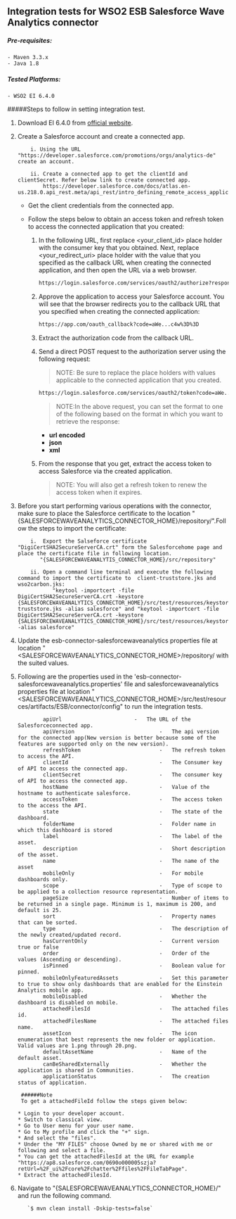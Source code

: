 ﻿##  Integration tests for WSO2 ESB Salesforce Wave Analytics connector
##### Pre-requisites:

    - Maven 3.3.x
    - Java 1.8

##### Tested Platforms:

    - WSO2 EI 6.4.0

#####Steps to follow in setting integration test.


 1. Download EI 6.4.0 from [official website](https://wso2.com/products/enterprise-service-bus/#).

 2. Create a Salesforce account and create a connected app.

            i. Using the URL "https://developer.salesforce.com/promotions/orgs/analytics-de" create an account.
            
            ii. Create a connected app to get the clientId and clientSecret. Refer below link to create connected app.
                https://developer.salesforce.com/docs/atlas.en-us.218.0.api_rest.meta/api_rest/intro_defining_remote_access_applications.htm.
       * Get the client credentials from the connected app.
     
       * Follow the steps below to obtain an access token and refresh token to access the connected application that you created:
       
           1. In the following URL, first replace <your_client_id> place holder with the consumer key that you obtained. Next, replace <your_redirect_uri> place holder with the value that you specified as the callback URL when creating the connected application, and then open the URL via a web browser. 
               ```xml
               https://login.salesforce.com/services/oauth2/authorize?response_type=code&client_id=<your_client_id>&redirect_uri=<your_redirect_uri>
               ```
           2. Approve the application to access your Salesforce account. You will see that the browser redirects you to the callback URL that you specified when creating the connected application:
              ```xml
              https://app.com/oauth_callback?code=aWe...c4w%3D%3D
              ```
           3. Extract the authorization code from the callback URL.
       
           4. Send a direct POST request to the authorization server using the following request: 
               > NOTE: Be sure to replace the place holders with values applicable to the connected application that you created.
               ```xml
               https://login.salesforce.com/services/oauth2/token?code=aWe...c4w==&grant_type=authorization_code&client_id=<your_client_id>&client_secret=<your_client_secret>&redirect_uri=<your_redirect_uri>&format=json
               ```
               > NOTE:In the above request, you can set the format to one of the following based on the format in which you want to retrieve the response:
               * **url encoded**
               * **json**
               * **xml**
           5. From the response that you get, extract the access token to access Salesforce via the created application. 
              > NOTE: You will also get a refresh token to renew the access token when it expires.


 3. Before you start performing various operations with the connector, make sure to place the Salesforce certificate to the location
   "{SALESFORCEWAVEANALYTICS_CONNECTOR_HOME}/repository/".Follow the steps to import the certificate:
   
            i.  Export the Salseforce certificate "DigiCertSHA2SecureServerCA.crt" form the Salesforcehome page and place the certificate file in following location. 
               "{SALESFORCEWAVEANALYTIS_CONNECTOR_HOME}/src/repository"
               
            ii. Open a command line terminal and execute the following command to import the certificate to  client-truststore.jks and wso2carbon.jks:
                   "keytool -importcert -file DigiCertSHA2SecureServerCA.crt -keystore {SALESFORCEWAVEANALYTICS_CONNECTOR_HOME}/src/test/resources/keystores/products/client-truststore.jks -alias salesforce" and "keytool -importcert -file DigiCertSHA2SecureServerCA.crt -keystore {SALESFORCEWAVEANALYTICS_CONNECTOR_HOME}/src/test/resources/keystores/products/wso2carbon.jks -alias salesforce"
               
 4. Update the esb-connector-salesforcewaveanalytics properties file at location "<SALESFORCEWAVEANALYTICS_CONNECTOR_HOME>/repository/ with the suited values.

 5. Following are the properties used in the 'esb-connector-salesforcewaveanalytics.properties' file and salesforcewaveanalytics properties file at location "<SALESFORCEWAVEANALYTICS_CONNECTOR_HOME>/src/test/resources/artifacts/ESB/connector/config" to run the integration tests.
    
                apiUrl 		                 -   The URL of the Salesforceconnected app.
                apiVersion                           -   The api version for the connected app(New version is better because some of the features are supported only on the new version).
                refreshToken                         -   The refresh token to access the API.
                clientId                             -   The Consumer key of API to access the connected app.
                clientSecret                         -   The consumer key of API to access the connected app.
                hostName                             -   Value of the hostname to authenticate salesforce.
                accessToken                          -   The access token to the access the API.
                state                                -   The state of the dashboard.
                folderName                           -   Folder name in which this dashboard is stored
                label                                -   The label of the asset.
                description                          -   Short description of the asset.
                name                                 -   The name of the asset
                mobileOnly                           -   For mobile dashboards only.
                scope                                -   Type of scope to be applied to a collection resource representation.
                pageSize                             -   Number of items to be returned in a single page. Minimum is 1, maximum is 200, and default is 25.
                sort                                 -   Property names that can be sorted.
                type                                 -   The description of the newly created/updated record.
                hasCurrentOnly                       -   Current version true or false
                order                                -   Order of the values (Ascending or descending).
                isPinned                             -   Boolean value for pinned.
                mobileOnlyFeaturedAssets             -   Set this parameter to true to show only dashboards that are enabled for the Einstein Analytics mobile app.
                mobileDisabled                       -   Whether the dashboard is disabled on mobile.
                attachedFilesId                      -   The attached files id.
                attachedFilesName                    -   The attached files name.
                assetIcon                            -   The icon enumeration that best represents the new folder or application. Valid values are 1.png through 20.png.
                defaultAssetName                     -   Name of the default asset.
                canBeSharedExternally                -   Whether the application is shared in Communities.
                applicationStatus                    -   The creation status of application.
                
         ######Note
         To get a attachedFileId follow the steps given below:
         
        * Login to your developer account.
        * Switch to classical view.
        * Go to User menu for your user name.
        * Go to My profile and click the "+" sign.
        * And select the "files".
        * Under the "MY FILES" choose Owned by me or shared with me or following and select a file.
        * You can get the attachedFilesId at the URL for example "https://ap8.salesforce.com/0690o000005szja?retUrl=%2F_ui%2Fcore%2Fchatter%2Ffiles%2FFileTabPage".
        * Extract the attachedFilesId.
                    
     
 
 6.   Navigate to "{SALESFORCEWAVEANALYTICS_CONNECTOR_HOME}/" and run the following command. <br/>
           
             `$ mvn clean install -Dskip-tests=false`

